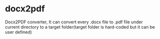 # docx2pdf
Docx2PDF converter, It can convert every .docx file to .pdf file under current directory to a target folder(target folder is hard-coded but it can be user defined)
